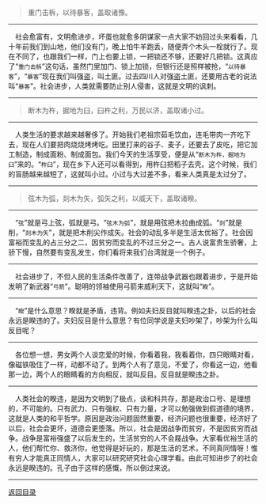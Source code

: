 > 重门击柝，以待暴客，盖取诸豫。
___
&emsp;社会愈富有，文明愈进步，坏蛋也就愈多阴谋家一点大家不妨回过头来看看，几十年前我们到山地，他们没有门，晚上怕牛羊跑丢，随便弄个木头一栓就行了。现在不同了，也跟我们一样，门上也要上锁，一把锁还不够，还要好几把锁。这真应了“``重门击柝``”这句话，虽然门里加门、锁上加锁，但银行还是照样被抢，“``以待暴客``”，“``暴客``”现在我们叫强盗，叫土匪。过去四川人对强盗土匪，还要用古老的说法叫“``暴客``”。社会进步，人类就需要防止别人侵害，这就是文明的讽刺。
___
> 断木为杵，掘地为臼，臼杵之利，万民以济，盖取诸小过。
___
&emsp;人类生活的要求越来越奢侈了。开始我们老祖宗茹毛饮血，连毛带肉一齐吃下去，现在人们要把肉烧烧烤烤吃。田里打来的谷子、麦子，还要去了皮吃，把它加工制造，制成面粉、制成面包。我们今天的生活享受，便是从“``断木为杵，掘地为臼``”来的。“``杵臼``”，现在乡下人还可以看得到，用杵臼把稻子去壳。这个时候，我们的盲肠越来越短了，这就叫小过。小过与大过差不多，看来人类真是太过分了。
___
> 弦木为弧，剡木为矢，弧矢之利，以威天下，盖取诸睽。
___
&emsp;“``弦``”就是弓上弦，弧就是弓。“``弦木为弧``”，就是用弦把木拉曲成弧。“``剡``”就是削，“``剡木为矢``”，就是把木削尖作成矢。社会的动乱多半是生活太优裕了。社会因富裕而变乱的占三分之二，因贫穷而变乱的不过三分之一。古人说富贵生骄奢，上骄下慢，自然要有变乱发生，你们看将来我们台湾就是一个例子。
___
&emsp;社会进步了，不但人民的生活条件改善了，连带战争武器也跟着进步，于是开始发明了新武器“``弓箭``”。聪明的领袖使用弓箭来威利天下，这就叫“``睽``”。
___
&emsp;“``睽``”是什么意思？睽就是矛盾，违背。例如夫妇反目就叫睽违之卦，以后的社会永远是睽违的了。夫妇反目是什么意思？有位同学说是夫妇吵架了，吵架为什么叫反目呢？
___
&emsp;各位想一想，男女两个人谈恋爱的时候，你看着我，我看着你，四只眼睛对看，像磁铁吸住了一样，动都不动了。到两个人有了意见，不爱了，你看这一边，他看那一边，两个人的眼睛看的方向相反，就叫反目。反目就是睽违之卦。
___
&emsp;人类社会的睽违，是因为文明到了极点，谈和科共存，那是政治口号、是理想的，不可能的。只有武力、只有强权、只有力量，才可以勉强做到假道德的境界，这就是人类的和平哲学。原因是政治问题固然重要，经济问题也很重要，经济好了以后，社会会更坏，道德会更堕落。所以，社会是因战争而贫穷，不是因贫穷而战争。战争是富裕强盛了以后发生的，生活贫穷的人不会屐战争。大家看优裕生活的人，他们帮忙你、救济你，他觉得是好玩的，那是生活的艺术，不同真同情呀！惟有穷人才能真正同情人，大家可以研究研究社会心理学看。由此可知进步了的社会永远是睽违的。孔子由于这样的感慨，所以倒过来说。
___
[返回目录](../../master/README.md#目录)